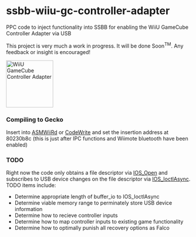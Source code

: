 <h1>ssbb-wiiu-gc-controller-adapter</h1>

PPC code to inject functionality into SSBB for enabling the WiiU GameCube Controller Adapter via USB

This project is very much a work in progress. It will be done Soon<sup>TM</sup>. Any feedback or insight is encouraged!

<img src="https://wiki.dolphin-emu.org/images/4/4c/Wiiugcpadadapter.jpg" alt="WiiU GameCube Controller Adapter" width="128" />


### Compiling to Gecko
Insert into [ASMWiiRd](https://code.google.com/archive/p/geckowii/downloads) or [CodeWrite](https://github.com/TheGag96/CodeWrite) and set the insertion address at 80230b8c (this is just after IPC functions and Wiimote bluetooth have been enabled)

### TODO
Right now the code only obtains a file descriptor via [IOS_Open](https://github.com/devkitPro/libogc/blob/master/libogc/ipc.c#L843) and subscribes to USB device changes on the file descriptor via [IOS_IoctlAsync](https://github.com/devkitPro/libogc/blob/master/libogc/ipc.c#L1078). TODO items include:

- Determine appropriate length of buffer_io to IOS_IoctlAsync
- Determine viable memory range to perminately store USB device information
- Determine how to recieve controller inputs
- Determine how to map controller inputs to existing game functionality
- Determine how to optimally punish all recovery options as Falco
